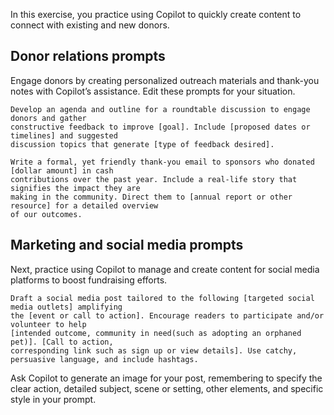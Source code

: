 In this exercise, you practice using Copilot to quickly create content to connect with existing and new donors.

## Donor relations prompts

Engage donors by creating personalized outreach materials and thank-you notes with Copilot’s assistance. Edit these prompts for your situation.

```
Develop an agenda and outline for a roundtable discussion to engage donors and gather 
constructive feedback to improve [goal]. Include [proposed dates or timelines] and suggested 
discussion topics that generate [type of feedback desired]. 
```

```
Write a formal, yet friendly thank-you email to sponsors who donated [dollar amount] in cash 
contributions over the past year. Include a real-life story that signifies the impact they are 
making in the community. Direct them to [annual report or other resource] for a detailed overview 
of our outcomes.
```

## Marketing and social media prompts

Next, practice using Copilot to manage and create content for social media platforms to boost fundraising efforts.

```
Draft a social media post tailored to the following [targeted social media outlets] amplifying 
the [event or call to action]. Encourage readers to participate and/or volunteer to help 
[intended outcome, community in need(such as adopting an orphaned pet)]. [Call to action, 
corresponding link such as sign up or view details]. Use catchy, persuasive language, and include hashtags.
```

Ask Copilot to generate an image for your post, remembering to specify the clear action, detailed subject, scene or setting, other elements, and specific style in your prompt.
